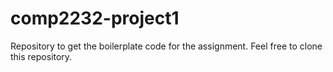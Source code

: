 # comp2232-project1
Repository to get the boilerplate code for the assignment. Feel free to clone this repository.
